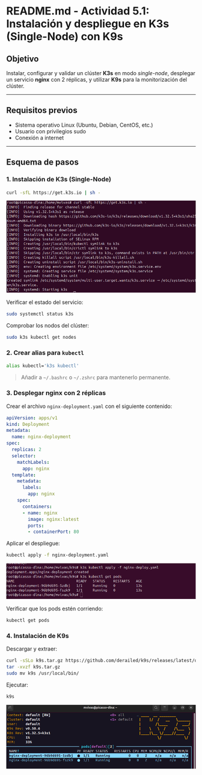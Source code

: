 # README.md - Actividad 5.1: Instalación y despliegue en K3s (Single-Node) con K9s

## Objetivo
Instalar, configurar y validar un clúster **K3s** en modo *single-node*, desplegar un servicio **nginx** con 2 réplicas, y utilizar **K9s** para la monitorización del clúster.

---

## Requisitos previos
- Sistema operativo Linux (Ubuntu, Debian, CentOS, etc.)
- Usuario con privilegios sudo
- Conexión a internet

---

## Esquema de pasos

### 1. Instalación de K3s (Single-Node)
```bash
curl -sfL https://get.k3s.io | sh -
```

![img](./imgs/00-Instalar.png)

Verificar el estado del servicio:
```bash
sudo systemctl status k3s
```

Comprobar los nodos del clúster:
```bash
sudo k3s kubectl get nodes
```

### 2. Crear alias para `kubectl`
```bash
alias kubectl='k3s kubectl'
```
> Añadir a `~/.bashrc` o `~/.zshrc` para mantenerlo permanente.

### 3. Desplegar nginx con 2 réplicas

Crear el archivo `nginx-deployment.yaml` con el siguiente contenido:
```yaml
apiVersion: apps/v1
kind: Deployment
metadata:
  name: nginx-deployment
spec:
  replicas: 2
  selector:
    matchLabels:
      app: nginx
  template:
    metadata:
      labels:
        app: nginx
    spec:
      containers:
      - name: nginx
        image: nginx:latest
        ports:
        - containerPort: 80
```

Aplicar el despliegue:
```bash
kubectl apply -f nginx-deployment.yaml
```

![img](./imgs/01-Despliegue.png)

Verificar que los pods estén corriendo:
```bash
kubectl get pods
```

### 4. Instalación de K9s

Descargar y extraer:
```bash
curl -sSLo k9s.tar.gz https://github.com/derailed/k9s/releases/latest/download/k9s_Linux_amd64.tar.gz
tar -xvzf k9s.tar.gz
sudo mv k9s /usr/local/bin/
```

Ejecutar:
```bash
k9s
```

![img](./imgs/02-k9s.png)
